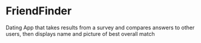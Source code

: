 # FriendFinder
Dating App that takes results from a survey and compares answers to other users, then displays name and picture of best overall match
